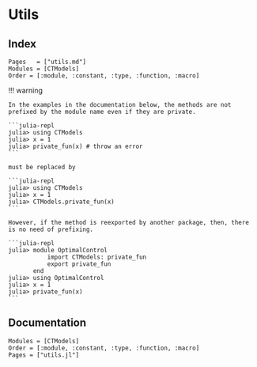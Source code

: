 # Utils

## Index

```@index
Pages   = ["utils.md"]
Modules = [CTModels]
Order = [:module, :constant, :type, :function, :macro]
```

!!! warning

    In the examples in the documentation below, the methods are not prefixed by the module name even if they are private. 

    ```julia-repl
    julia> using CTModels
    julia> x = 1
    julia> private_fun(x) # throw an error
    ```

    must be replaced by

    ```julia-repl
    julia> using CTModels
    julia> x = 1
    julia> CTModels.private_fun(x)
    ```

    However, if the method is reexported by another package, then, there is no need of prefixing.

    ```julia-repl
    julia> module OptimalControl
               import CTModels: private_fun
               export private_fun
           end
    julia> using OptimalControl
    julia> x = 1
    julia> private_fun(x)
    ```

## Documentation

```@autodocs
Modules = [CTModels]
Order = [:module, :constant, :type, :function, :macro]
Pages = ["utils.jl"]
```